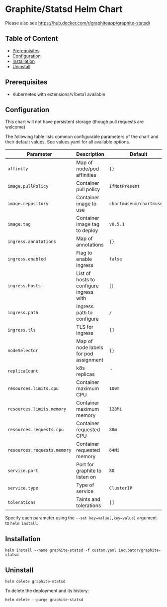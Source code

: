 # Graphite/Statsd Helm Chart

Please also see https://hub.docker.com/r/graphiteapp/graphite-statsd/

## Table of Content

<!-- START doctoc generated TOC please keep comment here to allow auto update -->
<!-- DON'T EDIT THIS SECTION, INSTEAD RE-RUN doctoc TO UPDATE -->


- [Prerequisites](#prerequisites)
- [Configuration](#configuration)
- [Installation](#installation)
- [Uninstall](#uninstall)

<!-- END doctoc generated TOC please keep comment here to allow auto update -->
 

## Prerequisites

* Kubernetes with extensions/v1beta1 available

## Configuration

This chart will not have persistent storage (though pull requests are welcome)

The following table lists common configurable parameters of the chart and
their default values. See values.yaml for all available options. 

|       Parameter                        |           Description                       |                         Default                     |
|----------------------------------------|---------------------------------------------|-----------------------------------------------------|
| `affinity`                             | Map of node/pod affinities                  | `{}`                                                |
| `image.pullPolicy`                     | Container pull policy                       | `IfNotPresent`                                      |
| `image.repository`                     | Container image to use                      | `chartmuseum/chartmuseum`                           |
| `image.tag`                            | Container image tag to deploy               | `v0.5.1`                                            |
| `ingress.annotations`                  | Map of annotations                          | `{}`                                                |
| `ingress.enabled`                      | Flag to enable ingress                      | `false`                                             |
| `ingress.hosts`                        | List of hosts to configure ingress with     | []                                                  |
| `ingress.path`                         | Ingress path to configure                   | `/`                                                 |
| `ingress.tls`                          | TLS for ingress                             | `[]`                                                |
| `nodeSelector`                         | Map of node labels for pod assignment       | `{}`                                                |
| `replicaCount`                         | k8s replicas                                | ``                                                  |
| `resources.limits.cpu`                 | Container maximum CPU                       | `100m`                                              |
| `resources.limits.memory`              | Container maximum memory                    | `128Mi`                                             |
| `resources.requests.cpu`               | Container requested CPU                     | `80m`                                               |
| `resources.requests.memory`            | Container requested memory                  | `64Mi`                                              |
| `service.port`                         | Port for graphite to listen on              | `80`                                                |
| `service.type`                         | Type of service                             | `ClusterIP`                                         |
| `tolerations`                          | Taints and tolerations                      | `[]`                                                |


Specify each parameter using the `--set key=value[,key=value]` argument to
`helm install`.

## Installation

```shell
helm install --name graphite-statsd -f custom.yaml incubator/graphite-statsd
```

## Uninstall 

```shell
helm delete graphite-statsd
```

To delete the deployment and its history:
```shell
helm delete --purge graphite-statsd
```
